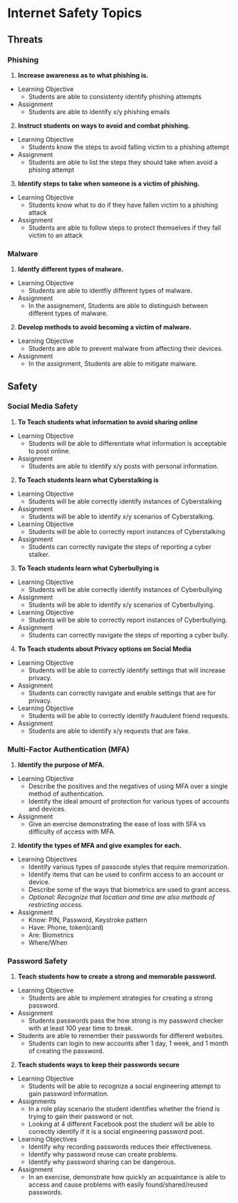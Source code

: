 # Internet Safety Topics
## Threats
### Phishing
1. **Increase awareness as to what phishing is.**
  * Learning Objective
    * Students are able to consistenty identify phishing attempts
  * Assignment
    * Students are able to identify x/y phishing emails
2. **Instruct students on ways to avoid and combat phishing.**
  * Learning Objective
    * Students know the steps to avoid falling victim to a phishing attempt
  * Assignment
    * Students are able to list the steps they should take when avoid a phising attempt
3. **Identify steps to take when someone is a victim of phishing.**
  * Learning Objective
    * Students know what to do if they have fallen victim to a phishing attack
  * Assignment
    * Students are able to follow steps to protect themselves if they fall victim to an attack

### Malware
1. **Identfy different types of malware.**
  * Learning Objective 
    * Students are able to identfiy different types of malware.
  * Assignment 
    * In the assignement, Students are able to distinguish between different types of malware.
2. **Develop methods to avoid becoming a victim of malware.**
  * Learning Objective 
    * Students are able to prevent malware from affecting their devices. 
  * Assignment 
    * In the assignment, Students are able to mitigate malware.   

## Safety
### Social Media Safety
1. **To Teach students what information to avoid sharing online**
* Learning Objective
  * Students will be able to differentiate what information is acceptable to post online.
* Assignment
  * Students are able to identify x/y posts with personal information.
2. **To Teach students learn what Cyberstalking is**
* Learning Objective
  * Students will be able correctly identify instances of Cyberstalking
* Assignment
  * Students will be able to identify x/y scenarios of Cyberstalking.
* Learning Objective
  * Students will be able to correctly report instances of Cyberstalking
* Assignment
  * Students can correctly navigate the steps of reporting a cyber stalker. 
3. **To Teach students learn what Cyberbullying is**
* Learning Objective
  * Students will be able correctly identify instances of Cyberbullying
* Assignment  
  * Students will be able to identify x/y scenarios of Cyberbullying.
* Learning Objective
  * Students will be able to correctly report instances of Cyberbullying.
* Assignment  
  * Students can correctly navigate the steps of reporting a cyber bully.
4. **To Teach students about Privacy options on Social Media**
* Learning Objective
  * Students will be able to correctly identify settings that will increase privacy. 
* Assignment  
  * Students can correctly navigate and enable settings that are for privacy. 
* Learning Objective  
  * Students will be able to correctly identify fraudulent friend requests. 
* Assignment  
  * Students are able to identify x/y requests that are fake.


### Multi-Factor Authentication (MFA)
1. **Identify the purpose of MFA.**
* Learning Objective
  * Describe the positives and the negatives of using MFA over a single method of authentication.
  * Identify the ideal amount of protection for various types of accounts and devices.
* Assignment 
  * Give an exercise demonstrating the ease of loss with SFA vs difficulty of access with MFA.

2. **Identify the types of MFA and give examples for each.**
* Learning Objectives
  * Identify various types of passcode styles that require memorization.
  * Identify items that can be used to confirm access to an account or device.
  * Describe some of the ways that biometrics are used to grant access.
  * *Optional: Recognize that location and time are also methods of restricting access.*
* Assignment 
  * Know: PIN, Password, Keystroke pattern
  * Have: Phone, token(card)
  * Are: Biometrics
  * Where/When

### Password Safety
1. **Teach students how to create a strong and memorable password.**
* Learning Objective
  * Students are able to implement strategies for creating a strong password.
* Assignment
  * Students passwords pass the how strong is my password checker with at least 100 year time to break.
* Students are able to remember their passwords for different websites.
  * Students can login to new accounts after 1 day, 1 week, and 1 month of creating the password.
2. **Teach students ways to keep their passwords secure**
* Learning Objective
  * Students will be able to recognize a social engineering attempt to gain password information.
* Assignments  
  * In a role play scenario the student identifies whether the friend is trying to gain their password or not.
  * Looking at 4 different Facebook post the student will be able to correctly identify if it is a social engineering password post.
* Learning Objectives
  * Identify why recording passwords reduces their effectiveness.
  * Identify why password reuse can create problems.
  * Identify why password sharing can be dangerous.
* Assignment
  * In an exercise, demonstrate how quickly an acquaintance is able to access and cause problems with easily found/shared/reused passwords. 
